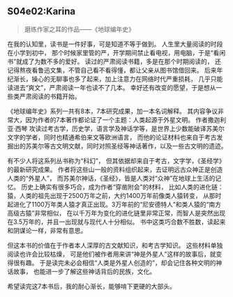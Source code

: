 ## S04e02:Karina
> 磨练作家之耳的作品——《地球编年史》

 在我的认知里，读书是一件好事，可是知道不等于做到。
 人生里大量阅读的时段在小学到初中，
 那个时候家里管的严，开学期间禁止看电视，用电脑，于是“看闲书”就成了为数不多的爱好。
 读过的严肃阅读书籍，多是在那个时期阅读的，
 还记得熬夜看鲁迅文集，不管自己看不看得懂，都让父亲从图书馆借回来。
 后来年纪渐长，操心的无聊事也多了起来，加上注意力在网络时代严重损耗，
 几乎只能读进去“爽文”，严肃阅读一年也读不了几本。
 幸好还有改变的愿望，于是想从一些类严肃阅读的书籍开始。
 
 《地球编年史》系列一共有8本，7本研究成果，加一本名词解释。
 其内容争议非常大，因为作者的7本著作都论证了一个主题：人类起源于外星文明。
 作者撒迦利亚·西琴 攻读过考古学，历史学，语言学及神话学等，是世界上少数能破译苏美尔文字的学者，同时也精通希伯来文等欧洲语言，
 而他的论证材料也来自于考古发掘出的苏美尔等古文明文献，同时对照圣经等神话著作，以及一些古文明的遗迹。
 
 有不少人将这系列丛书称为“科幻”，
 但其依据却来自于考古，文字学，《圣经学》的最新研究成果。
 作者将这些山一般的资料组织起来，去证明远古众神正是创造人类的“外星人”，
 而苏美尔神话，《圣经》，皆是人类对“众神”在地球上生活的记忆。
 历史上确实有很多巧合，成为作者“穿凿附会”的材料，
 比如人类的进化链：猿，人类的祖先出现于2500万年之前，大约1400万年前像类人猿转变，
 从那时起进化了1100万年类人猿才真正出现。3万年前的“尼安德特人”和类人猿的“南方高级古猿”非常相似，
 在以千万年为变化的进化链里非常正常，而智人是突然出现在3.5万年的，并且一出现就与现代人十分相似。
 书中这类巧合数不胜数，读起来和阴谋论一样，非常有意思。
 
 但这本书的价值在于作者本人深厚的古文献知识，和考古学知识。
 这些材料单独阅读也许会比较枯燥，
 可是他们被作者用来讲“神是外星人”这样的故事后，就变得很有趣。
 于是读完未必会相信“人类是外星人创造的”，却会记住各种文明的神话故事，
 也能进一步了解这些神话背后的民族，文化。
 
 希望读完这7本书后，我的耐心渐长，能够啃下更硬的大部头。
